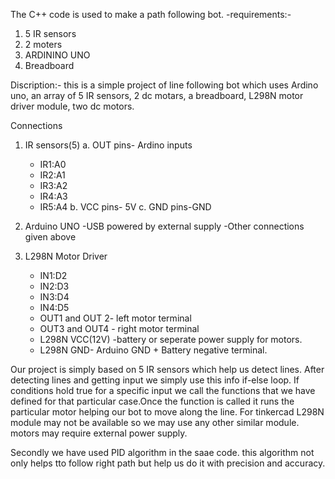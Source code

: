 The C++ code is used to make a path following bot.
-requirements:-
1. 5 IR sensors
2. 2 moters
3. ARDININO UNO
4. Breadboard

Discription:-
this is a simple project of line following bot which uses Ardino uno, an array of 5 IR sensors, 2 dc motars, a breadboard, L298N motor driver module, two dc motors.

Connections
1. IR sensors(5)
a. OUT pins- Ardino inputs
     - IR1:A0
     - IR2:A1
     - IR3:A2
     - IR4:A3
     - IR5:A4
b. VCC pins- 5V
c. GND pins-GND

3. Arduino UNO
   -USB powered by external supply
   -Other connections given above
4. L298N Motor Driver
   - IN1:D2
   - IN2:D3
   - IN3:D4
   - IN4:D5
   - OUT1 and OUT 2- left motor terminal
   - OUT3 and OUT4 - right motor terminal
   - L298N VCC(12V) -battery or seperate power supply for  motors.
   - L298N GND- Arduino GND + Battery negative terminal.

Our project is simply based on 5 IR sensors which help us detect lines. After detecting lines and getting input we simply use this info if-else loop. If conditions hold true for a specific input we call the functions that we have defined for that particular case.Once the function is called it runs the particular motor helping our bot to move along the line.
For tinkercad L298N module may not be available so we may use any other similar module.
motors may require external power supply.


Secondly we have used PID algorithm in the saae code. this algorithm not only helps tto follow right path but help us do it with precision and accuracy.
   


